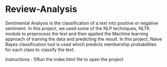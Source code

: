 # Review-Analysis

Sentimental Analysis is the classification of a text into positive or negative sentiment. In this project, we used some of the NLP techniques, NLTK module to preprocess the text and then applied the Machine learning approach of training the data and predicting the result. In this project, Naive Bayes classification tool is used which predicts membership probabilities for each class to classify the text.

Instructions :
1)Run the index.html file to open the project

